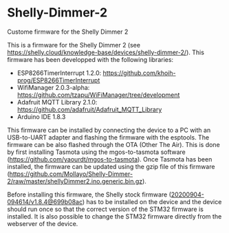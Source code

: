 # Shelly-Dimmer-2
Custome firmware for the Shelly Dimmer 2

This is a firmware for the Shelly Dimmer 2 (see https://shelly.cloud/knowledge-base/devices/shelly-dimmer-2/). This firmware has been developped with the following libraries:
- ESP8266TimerInterrupt 1.2.0: https://github.com/khoih-prog/ESP8266TimerInterrupt
- WifiManager 2.0.3-alpha: https://github.com/tzapu/WiFiManager/tree/development
- Adafruit MQTT Library 2.1.0: https://github.com/adafruit/Adafruit_MQTT_Library
- Arduino IDE 1.8.3

This firmware can be installed by connecting the device to a PC with an USB-to-UART adapter and flashing the firmware with the esptools. The firmware can be also flashed through the OTA (Other The Air). This is done by first installing Tasmota using the mgos-to-tasmota software (https://github.com/yaourdt/mgos-to-tasmota). Once Tasmota has been installed, the firmware can be updated using the gzip file of this firmware (https://github.com/Mollayo/Shelly-Dimmer-2/raw/master/shellyDimmer2.ino.generic.bin.gz).

Before installing this firmware, the Shelly stock firmware (<a href="https://github.com/Mollayo/Shelly-Dimmer-2-Reverse-Engineering/blob/master/shelly%20stock%20firmware/shelly_dimmer_2%2020200904-094614%20v1.8.4%40699b08ac.bin">20200904-094614/v1.8.4@699b08ac</a>) has to be installed on the device and the device should run once so that the correct version of the STM32 firmware is installed. It is also possible to change the STM32 firmware directly from the webserver of the device.


